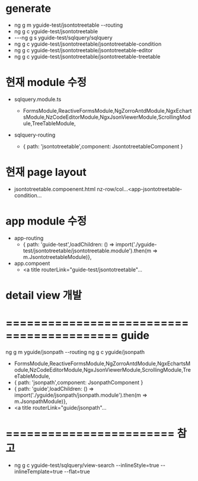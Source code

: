 # generate
- ng g m yguide-test/jsontotreetable --routing
- ng g c yguide-test/jsontotreetable
- ---ng g s yguide-test/sqlquery/sqlquery
- ng g c yguide-test/jsontotreetable/jsontotreetable-condition
- ng g c yguide-test/jsontotreetable/jsontotreetable-editor
- ng g c yguide-test/jsontotreetable/jsontotreetable-treetable

# 현재 module 수정
- sqlquery.module.ts	
  - FormsModule,ReactiveFormsModule,NgZorroAntdModule,NgxEchartsModule,NzCodeEditorModule,NgxJsonViewerModule,ScrollingModule,TreeTableModule,

- sqlquery-routing
  - { path: 'jsontotreetable',component: JsontotreetableComponent }

# 현재 page layout 
- jsontotreetable.compoenent.html
	nz-row/col...<app-jsontotreetable-condition...

# app module 수정
- app-routing
  - { path: 'guide-test',loadChildren: () => import('./yguide-test/jsontotreetable/jsontotreetable.module').then(m => m.JsontotreetableModule)},
- app.compoent
  - <a title routerLink="guide-test/jsontotreetable"...

# detail view 개발




# ========================================== guide
ng g m yguide/jsonpath --routing
ng g c yguide/jsonpath
  - FormsModule,ReactiveFormsModule,NgZorroAntdModule,NgxEchartsModule,NzCodeEditorModule,NgxJsonViewerModule,ScrollingModule,TreeTableModule,
  - { path: 'jsonpath',component: JsonpathComponent }
  - { path: 'guide',loadChildren: () => import('./yguide/jsonpath/jsonpath.module').then(m => m.JsonpathModule)},
  - <a title routerLink="guide/jsonpath"...



# ======================== 참고
- ng g c yguide-test/sqlquery/view-search --inlineStyle=true --inlineTemplate=true --flat=true



